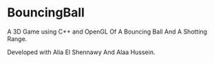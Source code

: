 # BouncingBall
A 3D Game using C++ and OpenGL Of A Bouncing Ball And A Shotting Range.

Developed with Alia El Shennawy And Alaa Hussein.
